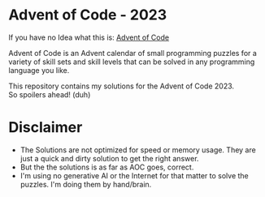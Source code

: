 # Advent of Code - 2023

If you have no Idea what this is: [Advent of Code](https://adventofcode.com/)

Advent of Code is an Advent calendar of small programming puzzles for a variety of skill sets and skill levels that can be solved in any programming language you like.

This repository contains my solutions for the Advent of Code 2023.\
So spoilers ahead! (duh)

# Disclaimer
- The Solutions are not optimized for speed or memory usage. They are just a quick and dirty solution to get the right answer.
- But the the solutions is as far as AOC goes, correct.
- I'm using no generative AI or the Internet for that matter to solve the puzzles. I'm doing them by hand/brain.